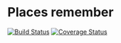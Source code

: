  # Places remember


[![Build Status](https://travis-ci.org/jellyfish12jellyfish/remember-places.svg?branch=main)](https://travis-ci.org/rsh-12/remember-places)
[![Coverage Status](https://coveralls.io/repos/github/jellyfish12jellyfish/remember-places/badge.svg)](https://coveralls.io/github/rsh-12/remember-places)